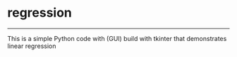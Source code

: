 # regression
---
This is a simple Python code with (GUI) build with tkinter that demonstrates linear regression
